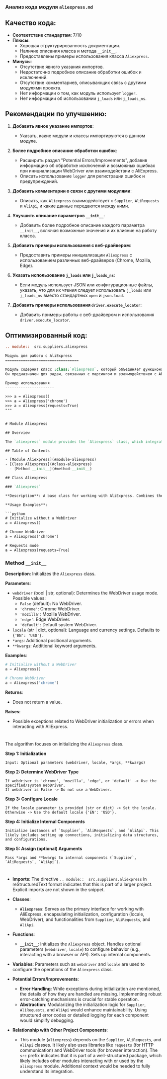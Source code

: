 ### **Анализ кода модуля `aliexpress.md`**

## Качество кода:

- **Соответствие стандартам**: 7/10
- **Плюсы**:
  - Хорошая структурированность документации.
  - Наличие описания класса и метода `__init__`.
  - Предоставлены примеры использования класса `Aliexpress`.
- **Минусы**:
  - Отсутствие явного указания импортов.
  - Недостаточно подробное описание обработки ошибок и исключений.
  - Отсутствие комментариев, описывающих связь с другими модулями проекта.
  - Нет информации о том, как модуль использует `logger`.
  - Нет информации об использовании `j_loads` или `j_loads_ns`.

## Рекомендации по улучшению:

1. **Добавить явное указание импортов**:
   - Указать, какие модули и классы импортируются в данном модуле.

2. **Более подробное описание обработки ошибок**:
   - Расширить раздел "Potential Errors/Improvements", добавив информацию об обработке исключений и возможных ошибках при инициализации WebDriver или взаимодействии с AliExpress.
   - Описать использование `logger` для регистрации ошибок и предупреждений.

3. **Добавить комментарии о связи с другими модулями**:
   - Описать, как `Aliexpress` взаимодействует с `Supplier`, `AliRequests` и `AliApi`, и какие данные передаются между ними.

4. **Улучшить описание параметров `__init__`**:
   - Добавить более подробное описание каждого параметра `__init__`, включая возможные значения и их влияние на работу класса.

5. **Добавить примеры использования с веб-драйвером**:
   - Предоставить примеры инициализации `Aliexpress` с использованием различных веб-драйверов (Chrome, Mozilla, Edge).

6. **Указать использование `j_loads` или `j_loads_ns`**:
   - Если модуль использует JSON или конфигурационные файлы, указать, что для их чтения следует использовать `j_loads` или `j_loads_ns` вместо стандартных `open` и `json.load`.

7. **Добавить примеры использования `driver.execute_locator`**:
   - Добавить примеры работы с веб-драйвером и использования `driver.execute_locator`.

## Оптимизированный код:

```rst
.. module::  src.suppliers.aliexpress

Модуль для работы с AliExpress
=================================

Модуль содержит класс :class:`Aliexpress`, который объединяет функциональность классов `Supplier`, `AliRequests` и `AliApi` для взаимодействия с AliExpress.
Он предназначен для задач, связанных с парсингом и взаимодействием с API AliExpress.

Пример использования
----------------------

>>> a = Aliexpress()
>>> a = Aliexpress('chrome')
>>> a = Aliexpress(requests=True)
"""


# Module Aliexpress

## Overview

The `aliexpress` module provides the `Aliexpress` class, which integrates the functionality of the `Supplier`, `AliRequests`, and `AliApi` classes to interact with AliExpress. It is designed for tasks related to parsing and interacting with the AliExpress API.

## Table of Contents

- [Module Aliexpress](#module-aliexpress)
- [Class Aliexpress](#class-aliexpress)
  - [Method __init__](#method-__init__)

## Class Aliexpress

### `Aliexpress`

**Description**: A base class for working with AliExpress. Combines the capabilities of `Supplier`, `AliRequests`, and `AliApi` classes for convenient interaction with AliExpress.

**Usage Examples**:

```python
# Initialize without a WebDriver
a = Aliexpress()

# Chrome WebDriver
a = Aliexpress('chrome')

# Requests mode
a = Aliexpress(requests=True)
```

### Method `__init__`

**Description**: Initializes the `Aliexpress` class.

**Parameters**:

- `webdriver` (bool | str, optional): Determines the WebDriver usage mode. Possible values:
  - `False` (default): No WebDriver.
  - `'chrome'`: Chrome WebDriver.
  - `'mozilla'`: Mozilla WebDriver.
  - `'edge'`: Edge WebDriver.
  - `'default'`: Default system WebDriver.
- `locale` (str | dict, optional): Language and currency settings. Defaults to `{'EN': 'USD'}`.
- `*args`: Additional positional arguments.
- `**kwargs`: Additional keyword arguments.

**Examples**:

```python
# Initialize without a WebDriver
a = Aliexpress()

# Chrome WebDriver
a = Aliexpress('chrome')
```

**Returns**:
- Does not return a value.

**Raises**:
- Possible exceptions related to WebDriver initialization or errors when interacting with AliExpress.

# <Algorithm>

The algorithm focuses on initializing the `Aliexpress` class.

**Step 1: Initialization**

```
Input: Optional parameters (webdriver, locale, *args, **kwargs)
```

**Step 2: Determine WebDriver Type**

```
If webdriver is 'chrome', 'mozilla', 'edge', or 'default' -> Use the specified/system WebDriver.
If webdriver is False -> Do not use a WebDriver.
```

**Step 3: Configure Locale**

```
If the locale parameter is provided (str or dict) -> Set the locale.
Otherwise -> Use the default locale {'EN': 'USD'}.
```

**Step 4: Initialize Internal Components**

```
Initialize instances of `Supplier`, `AliRequests`, and `AliApi`. This likely includes setting up connections, initializing data structures, and configurations.
```

**Step 5: Assign (optional) Arguments**

```
Pass *args and **kwargs to internal components (`Supplier`, `AliRequests`, `AliApi`).
```

# <Explanation>

* **Imports**: The directive `.. module::  src.suppliers.aliexpress` in reStructuredText format indicates that this is part of a larger project. Explicit imports are not shown in the snippet.

* **Classes**:
  - **`Aliexpress`**: Serves as the primary interface for working with AliExpress, encapsulating initialization, configuration (locale, WebDriver), and functionalities from `Supplier`, `AliRequests`, and `AliApi`.

* **Functions**:
  - **`__init__`**: Initializes the `Aliexpress` object. Handles optional parameters (`webdriver`, `locale`) to configure behavior (e.g., interacting with a browser or API). Sets up internal components.

* **Variables**: Parameters such as `webdriver` and `locale` are used to configure the operations of the `Aliexpress` class.

* **Potential Errors/Improvements**:
  - **Error Handling**: While exceptions during initialization are mentioned, the details of how they are handled are missing. Implementing robust error-catching mechanisms is crucial for stable operation.
  - **Abstraction**: Modularizing the initialization logic for `Supplier`, `AliRequests`, and `AliApi` would enhance maintainability. Using structured error codes or detailed logging for each component would simplify debugging.

* **Relationship with Other Project Components**:
  - This module (`aliexpress`) depends on the `Supplier`, `AliRequests`, and `AliApi` classes. It likely also uses libraries like `requests` (for HTTP communication) and WebDriver tools (for browser interaction). The `src` prefix indicates that it is part of a well-structured package, which likely includes other modules interacting with or used by the `aliexpress` module. Additional context would be needed to fully understand its integration.